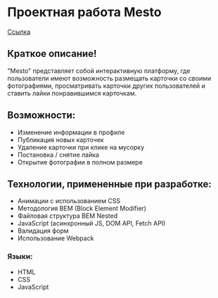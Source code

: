 # Проектная работа Mesto

[Ссылка](https://myatniydjulep.github.io/mesto-project-ff/)

## Краткое описание!

"Mesto" представляет собой интерактивную платформу, где пользователи имеют возможность размещать карточки со своими фотографиями, просматривать карточки других пользователей и ставить лайки понравившимся карточкам.

## Возможности:

- Изменение информации в профиле
- Публикация новых карточек
- Удаление карточки при клике на мусорку
- Постановка / снятие лайка
- Открытие фотографии в полном размере

## Технологии, примененные при разработке:

- Анимации с использованием CSS
- Методология BEM (Block Element Modifier)
- Файловая структура BEM Nested
- JavaScript (асинхронный JS, DOM API, Fetch API)
- Валидация форм
- Использование Webpack

### Языки:

- HTML
- CSS
- JavaScript
